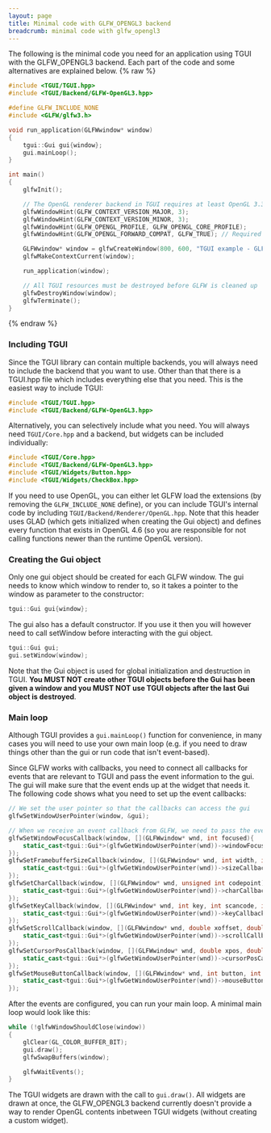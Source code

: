 ```yaml
---
layout: page
title: Minimal code with GLFW_OPENGL3 backend
breadcrumb: minimal code with glfw_opengl3
---
```


The following is the minimal code you need for an application using TGUI with the GLFW_OPENGL3 backend. Each part of the code and some alternatives are explained below.
{% raw %}
```c++
#include <TGUI/TGUI.hpp>
#include <TGUI/Backend/GLFW-OpenGL3.hpp>

#define GLFW_INCLUDE_NONE
#include <GLFW/glfw3.h>

void run_application(GLFWwindow* window)
{
    tgui::Gui gui{window};
    gui.mainLoop();
}

int main()
{
    glfwInit();

    // The OpenGL renderer backend in TGUI requires at least OpenGL 3.3
    glfwWindowHint(GLFW_CONTEXT_VERSION_MAJOR, 3);
    glfwWindowHint(GLFW_CONTEXT_VERSION_MINOR, 3);
    glfwWindowHint(GLFW_OPENGL_PROFILE, GLFW_OPENGL_CORE_PROFILE);
    glfwWindowHint(GLFW_OPENGL_FORWARD_COMPAT, GLFW_TRUE); // Required for macOS

    GLFWwindow* window = glfwCreateWindow(800, 600, "TGUI example - GLFW_OPENGL3 backend", NULL, NULL);
    glfwMakeContextCurrent(window);

    run_application(window);

    // All TGUI resources must be destroyed before GLFW is cleaned up
    glfwDestroyWindow(window);
    glfwTerminate();
}
```
{% endraw %}


### Including TGUI

Since the TGUI library can contain multiple backends, you will always need to include the backend that you want to use. Other than that there is a TGUI.hpp file which includes everything else that you need. This is the easiest way to include TGUI:
```c++
#include <TGUI/TGUI.hpp>
#include <TGUI/Backend/GLFW-OpenGL3.hpp>
```

Alternatively, you can selectively include what you need. You will always need `TGUI/Core.hpp` and a backend, but widgets can be included individually:
```c++
#include <TGUI/Core.hpp>
#include <TGUI/Backend/GLFW-OpenGL3.hpp>
#include <TGUI/Widgets/Button.hpp>
#include <TGUI/Widgets/CheckBox.hpp>
```

If you need to use OpenGL, you can either let GLFW load the extensions (by removing the `GLFW_INCLUDE_NONE` define), or you can include TGUI's internal code by including `TGUI/Backend/Renderer/OpenGL.hpp`. Note that this header uses GLAD (which gets initialized when creating the Gui object) and defines every function that exists in OpenGL 4.6 (so you are responsible for not calling functions newer than the runtime OpenGL version).


### Creating the Gui object

Only one gui object should be created for each GLFW window. The gui needs to know which window to render to, so it takes a pointer to the window as parameter to the constructor:
```c++
tgui::Gui gui{window};
```

The gui also has a default constructor. If you use it then you will however need to call setWindow before interacting with the gui object.
```c++
tgui::Gui gui;
gui.setWindow(window);
```

Note that the Gui object is used for global initialization and destruction in TGUI. **You MUST NOT create other TGUI objects before the Gui has been given a window and you MUST NOT use TGUI objects after the last Gui object is destroyed**.


### Main loop

Although TGUI provides a `gui.mainLoop()` function for convenience, in many cases you will need to use your own main loop (e.g. if you need to draw things other than the gui or run code that isn't event-based).

Since GLFW works with callbacks, you need to connect all callbacks for events that are relevant to TGUI and pass the event information to the gui. The gui will make sure that the event ends up at the widget that needs it. The following code shows what you need to set up the event callbacks:
```c++
// We set the user pointer so that the callbacks can access the gui
glfwSetWindowUserPointer(window, &gui);

// When we receive an event callback from GLFW, we need to pass the event to TGUI
glfwSetWindowFocusCallback(window, [](GLFWwindow* wnd, int focused){
    static_cast<tgui::Gui*>(glfwGetWindowUserPointer(wnd))->windowFocusCallback(focused);
});
glfwSetFramebufferSizeCallback(window, [](GLFWwindow* wnd, int width, int height){
    static_cast<tgui::Gui*>(glfwGetWindowUserPointer(wnd))->sizeCallback(width, height);
});
glfwSetCharCallback(window, [](GLFWwindow* wnd, unsigned int codepoint){
    static_cast<tgui::Gui*>(glfwGetWindowUserPointer(wnd))->charCallback(codepoint);
});
glfwSetKeyCallback(window, [](GLFWwindow* wnd, int key, int scancode, int action, int mods){
    static_cast<tgui::Gui*>(glfwGetWindowUserPointer(wnd))->keyCallback(key, scancode, action, mods);
});
glfwSetScrollCallback(window, [](GLFWwindow* wnd, double xoffset, double yoffset){
    static_cast<tgui::Gui*>(glfwGetWindowUserPointer(wnd))->scrollCallback(xoffset, yoffset);
});
glfwSetCursorPosCallback(window, [](GLFWwindow* wnd, double xpos, double ypos){
    static_cast<tgui::Gui*>(glfwGetWindowUserPointer(wnd))->cursorPosCallback(xpos, ypos);
});
glfwSetMouseButtonCallback(window, [](GLFWwindow* wnd, int button, int action, int mods){
    static_cast<tgui::Gui*>(glfwGetWindowUserPointer(wnd))->mouseButtonCallback(button, action, mods);
});
```

After the events are configured, you can run your main loop. A minimal main loop would look like this:
```c++
while (!glfwWindowShouldClose(window))
{
    glClear(GL_COLOR_BUFFER_BIT);
    gui.draw();
    glfwSwapBuffers(window);

    glfwWaitEvents();
}
```

The TGUI widgets are drawn with the call to `gui.draw()`. All widgets are drawn at once, the GLFW\_OPENGL3 backend currently doesn't provide a way to render OpenGL contents inbetween TGUI widgets (without creating a custom widget).
